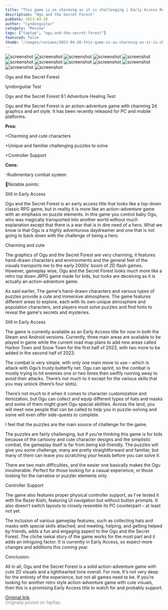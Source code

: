 ```yaml
---
title: "This game is as charming as it is challenging | Early Access Review - Ogu and the Secret Forest"
description: "Ogu and the Secret Forest"
pubDate: 2023-04-26
author: "lyndonguitar"
category: "Review"
tags: ["taptap", "ogu-and-the-secret-forest"]
featured: false
thumb: "/images/reviews/2023-04-26-this-game-is-as-charming-as-it-is-challenging--early-access-review---ogu-and-the-secret-f-0.avif"
---
```


<div class="gallery">
  <img src="/images/reviews/2023-04-26-this-game-is-as-charming-as-it-is-challenging--early-access-review---ogu-and-the-secret-f-0.avif" alt="screenshot" />
  <img src="/images/reviews/2023-04-26-this-game-is-as-charming-as-it-is-challenging--early-access-review---ogu-and-the-secret-f-1.avif" alt="screenshot" />
  <img src="/images/reviews/2023-04-26-this-game-is-as-charming-as-it-is-challenging--early-access-review---ogu-and-the-secret-f-2.avif" alt="screenshot" />
  <img src="/images/reviews/2023-04-26-this-game-is-as-charming-as-it-is-challenging--early-access-review---ogu-and-the-secret-f-3.avif" alt="screenshot" />
  <img src="/images/reviews/2023-04-26-this-game-is-as-charming-as-it-is-challenging--early-access-review---ogu-and-the-secret-f-4.avif" alt="screenshot" />
  <img src="/images/reviews/2023-04-26-this-game-is-as-charming-as-it-is-challenging--early-access-review---ogu-and-the-secret-f-5.avif" alt="screenshot" />
  <img src="/images/reviews/2023-04-26-this-game-is-as-charming-as-it-is-challenging--early-access-review---ogu-and-the-secret-f-6.avif" alt="screenshot" />
  <img src="/images/reviews/2023-04-26-this-game-is-as-charming-as-it-is-challenging--early-access-review---ogu-and-the-secret-f-7.avif" alt="screenshot" />
  <img src="/images/reviews/2023-04-26-this-game-is-as-charming-as-it-is-challenging--early-access-review---ogu-and-the-secret-f-8.avif" alt="screenshot" />
  <img src="/images/reviews/2023-04-26-this-game-is-as-charming-as-it-is-challenging--early-access-review---ogu-and-the-secret-f-9.avif" alt="screenshot" />
  <img src="/images/reviews/2023-04-26-this-game-is-as-charming-as-it-is-challenging--early-access-review---ogu-and-the-secret-f-10.avif" alt="screenshot" />
  <img src="/images/reviews/2023-04-26-this-game-is-as-charming-as-it-is-challenging--early-access-review---ogu-and-the-secret-f-11.avif" alt="screenshot" />
</div>

Ogu and the Secret Forest

lyndonguitar
Test

Ogu and the Secret Forest
9.1
Adventure
Healing
Test

Ogu and the Secret Forest is an action-adventure game with charming 2d graphics and art style. It has been recently released for PC and mobile platforms.


**Pros:**


+Charming and cute characters

+Unique and familiar challenging puzzles to solve

+Controller Support


**Cons:**


-Rudimentary combat system

📝Notable points:

Still in Early Access

Ogu and the Secret Forest is an early access title that looks like a top-down classic RPG game, but in reality it is more like an action-adventure game with an emphasis on puzzle elements. In this game you control baby Ogu, who was magically transported into another world without much explanation except that there is a war that is in dire need of a hero. What we know is that Ogu is a highly adventurous daydreamer and one that is not going to back down with the challenge of being a hero.

Charming and cute

The graphics of Ogu and the Secret Forest are very charming, it features hand-drawn characters and environments and the general feel of the visuals transports me to the early 2000s’ boom of 2D flash games. However, gameplay wise, Ogu and the Secret Forest looks much more like a retro top down JRPG game made for kids, but looks are deceiving as it is actually an action-adventure game.

As said earlier, The game's hand-drawn characters and various types of puzzles provide a cute and immersive atmosphere. The game features different areas to explore, each with its own unique atmosphere and population characters, and players must solve puzzles and find hints to reveal the game's secrets and mysteries.

Still in Early Access

The game is currently available as an Early Access title for now in both the Steam and Android versions. Currently, three main areas are available to be played in game while the current road map plans to add new areas called Harbor Town and Snow Town for the first half of 2023, with two more to be added in the second half of 2023.

The combat is very simple, with only one main move to use – which is attack with Ogu’s trusty butterfly net. Ogu can sprint, so the combat is mostly trying to hit enemies one or two times then swiftly running away to avoid their attacks. There’s not much to it except for the various skills that you may unlock (there’s four slots).

There’s not much to it when it comes to character customization and itemization, but Ogu can collect and equip different types of hats and masks and some of them might grant Ogu special abilities. Across the land, you will meet new people that can be called to help you in puzzle-solving and some will even offer side-quests to complete.

I feel that the puzzles are the main source of challenge for the game.

The puzzles are fairly challenging, but if you’re thinking this game is for kids because of the cartoony and cute character designs and the simplistic combat, the gameplay itself is far from being kid-friendly. The puzzles will give you some challenge, many are pretty straightforward and familiar, but many of them can leave you scratching your heads before you can solve it.

There are two main difficulties, and the easier one basically makes the Ogu invulnerable. Perfect for those looking for a casual experience, or those looking for the narrative or puzzler elements only.

Controller Support

The game also features proper physical controller support, as I’ve tested it with the Razer Kishi, featuring UI navigation but without button prompts. It also doesn’t switch layouts to closely resemble its PC counterpart – at least not yet.

The inclusion of various gameplay features, such as collecting hats and masks with special skills attached; and meeting, helping, and getting helped by friends, adds a fun and engaging aspect to the Ogu and the Secret Forest. The cliche isekai story of the game works for the most part and it adds an intriguing factor. It is currently in Early Access, so expect more changes and additions this coming year.

Conclusion:

All in all, Ogu and the Secret Forest is a solid action-adventure game with cute 2D visuals and a lighthearted tone overall. For now, It's not very deep for the entirety of the experience, but not all games need to be. If you’re looking for another retro style action-adventure game with cute visuals, then this is a promising Early Access title to watch for and probably support.

[Original link](https://www.taptap.io/post/5245192)<br><span style="font-size: 0.95em; color: #888;">Originally posted on TapTap.</span>
